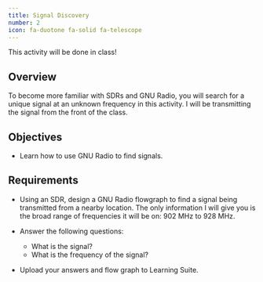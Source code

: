 ```yaml
---
title: Signal Discovery
number: 2
icon: fa-duotone fa-solid fa-telescope
---
```


<div class="alert alert-primary" role="alert">
  This activity will be done in class!
</div>

## Overview

To become more familiar with SDRs and GNU Radio, you will search for a unique signal at an unknown frequency in this activity. I will be transmitting the signal from the front of the class.


## Objectives

- Learn how to use GNU Radio to find signals.

## Requirements

- Using an SDR, design a GNU Radio flowgraph to find a signal being transmitted from a nearby location. The only information I will give you is the broad range of frequencies it will be on: 902 MHz to 928 MHz.


- Answer the following questions:
  - What is the signal?
  - What is the frequency of the signal?

- Upload your answers and flow graph to Learning Suite.
